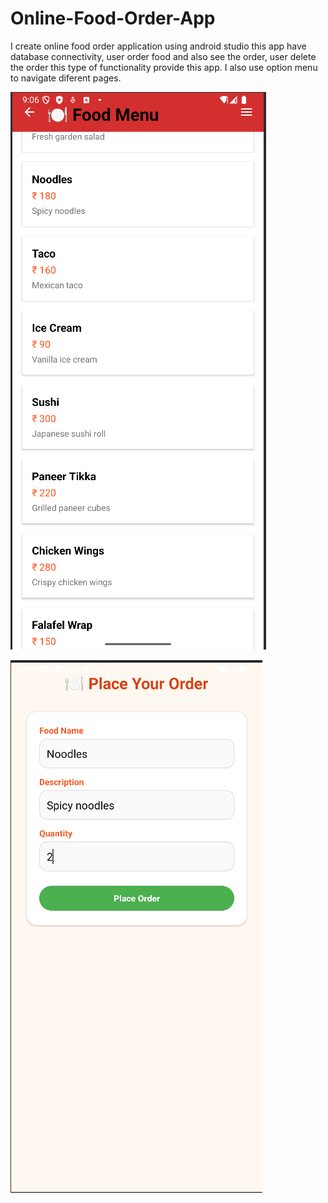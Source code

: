 # Online-Food-Order-App
I create online food order application using android studio this app have database connectivity, user order food and also see the order, user delete the order this type of functionality provide this app.
I also use option menu to navigate diferent pages.

![image alt](https://github.com/shpatel123/Online-Food-Order-App/blob/5b5b6337995cdca5ce27bef1a1a219965e16b964/Screenshot%202025-04-18%20210615.png)

![image alt](https://github.com/shpatel123/Online-Food-Order-App/blob/1ade990a16652bcbae75ec67298e4a6b75ae81da/Screenshot%202025-04-18%20210755.png)
